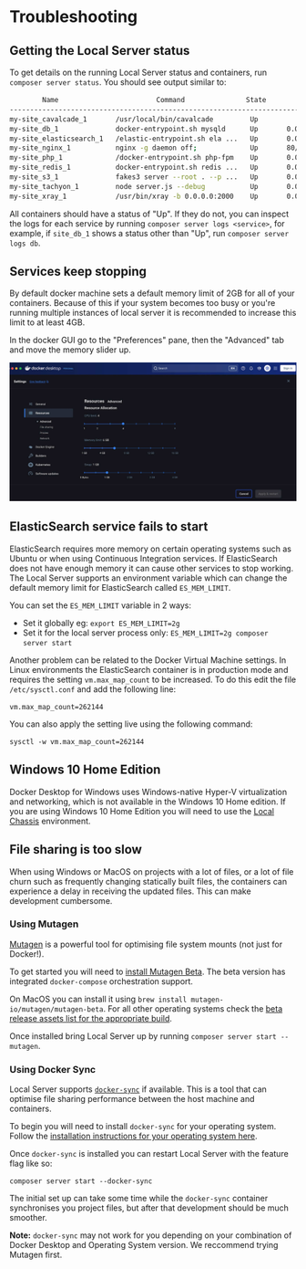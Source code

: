 # Troubleshooting

## Getting the Local Server status

To get details on the running Local Server status and containers, run `composer server status`. You should see output similar to:

```sh
        Name                        Command               State                  Ports
-----------------------------------------------------------------------------------------------------
my-site_cavalcade_1       /usr/local/bin/cavalcade         Up
my-site_db_1              docker-entrypoint.sh mysqld      Up       0.0.0.0:32818->3306/tcp
my-site_elasticsearch_1   /elastic-entrypoint.sh ela ...   Up       0.0.0.0:32821->9200/tcp, 9300/tcp
my-site_nginx_1           nginx -g daemon off;             Up       80/tcp, 0.0.0.0:32823->8080/tcp
my-site_php_1             /docker-entrypoint.sh php-fpm    Up       0.0.0.0:32822->9000/tcp
my-site_redis_1           docker-entrypoint.sh redis ...   Up       0.0.0.0:32820->6379/tcp
my-site_s3_1              fakes3 server --root . --p ...   Up       0.0.0.0:32819->8000/tcp
my-site_tachyon_1         node server.js --debug           Up       0.0.0.0:8081->8080/tcp
my-site_xray_1            /usr/bin/xray -b 0.0.0.0:2000    Up       0.0.0.0:32817->2000/tcp, 2000/udp
```

All containers should have a status of "Up". If they do not, you can inspect the logs for each service by running `composer server logs <service>`, for example, if `site_db_1` shows a status other than "Up", run `composer server logs db`.

## Services keep stopping

By default docker machine sets a default memory limit of 2GB for all of your containers. Because of this if your system becomes too busy or you're running multiple instances of local server it is recommended to increase this limit to at least 4GB.

In the docker GUI go to the "Preferences" pane, then the "Advanced" tab and move the memory slider up.

![Docker Advanced Settings](./assets/docker-gui-advanced.png)

## ElasticSearch service fails to start

ElasticSearch requires more memory on certain operating systems such as Ubuntu or when using Continuous Integration services. If ElasticSearch does not have enough memory it can cause other services to stop working. The Local Server supports an environment variable which can change the default memory limit for ElasticSearch called `ES_MEM_LIMIT`.

You can set the `ES_MEM_LIMIT` variable in 2 ways:

- Set it globally eg: `export ES_MEM_LIMIT=2g`
- Set it for the local server process only: `ES_MEM_LIMIT=2g composer server start`

Another problem can be related to the Docker Virtual Machine settings. In Linux environments the ElasticSearch container is in production mode and requires the setting `vm.max_map_count` to be increased. To do this edit the file `/etc/sysctl.conf` and add the following line:

```
vm.max_map_count=262144
```

You can also apply the setting live using the following command:

```
sysctl -w vm.max_map_count=262144
```

## Windows 10 Home Edition

Docker Desktop for Windows uses Windows-native Hyper-V virtualization and networking, which is not available in the Windows 10 Home edition. If you are using Windows 10 Home Edition you will need to use the [Local Chassis](docs://local-chassis) environment.


## File sharing is too slow

When using Windows or MacOS on projects with a lot of files, or a lot of file churn such as frequently changing statically built files, the containers can experience a delay in receiving the updated files. This can make development cumbersome.

### Using Mutagen

[Mutagen](https://mutagen.io/) is a powerful tool for optimising file system mounts (not just for Docker!).

To get started you will need to [install Mutagen Beta](https://mutagen.io/documentation/introduction/installation#development-channels). The beta version has integrated `docker-compose` orchestration support.

On MacOS you can install it using `brew install mutagen-io/mutagen/mutagen-beta`. For all other operating systems check the [beta release assets list for the appropriate build](https://github.com/mutagen-io/mutagen/releases/tag/v0.12.0-beta2).

Once installed bring Local Server up by running `composer server start --mutagen`.

### Using Docker Sync

Local Server supports [`docker-sync`](https://docker-sync.readthedocs.io/en/latest/) if available. This is a tool that can optimise file sharing performance between the host machine and containers.

To begin you will need to install `docker-sync` for your operating system. Follow the [installation instructions for your operating system here](https://docker-sync.readthedocs.io/en/latest/getting-started/installation.html).

Once `docker-sync` is installed you can restart Local Server with the feature flag like so:

```
composer server start --docker-sync
```

The initial set up can take some time while the `docker-sync` container synchronises you project files, but after that development should be much smoother.

**Note:** `docker-sync` may not work for you depending on your combination of Docker Desktop and Operating System version. We reccommend trying Mutagen first.
